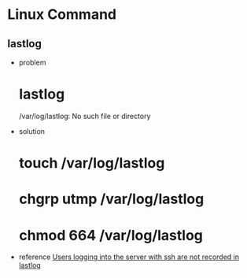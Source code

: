 Linux Command
===============

lastlog
---------

* problem

    # lastlog
    /var/log/lastlog: No such file or directory

* solution

    # touch /var/log/lastlog
    # chgrp utmp /var/log/lastlog
    # chmod 664 /var/log/lastlog

* reference
[Users logging into the server with ssh are not recorded in lastlog](https://www.novell.com/support/kb/doc.php?id=7014881)
